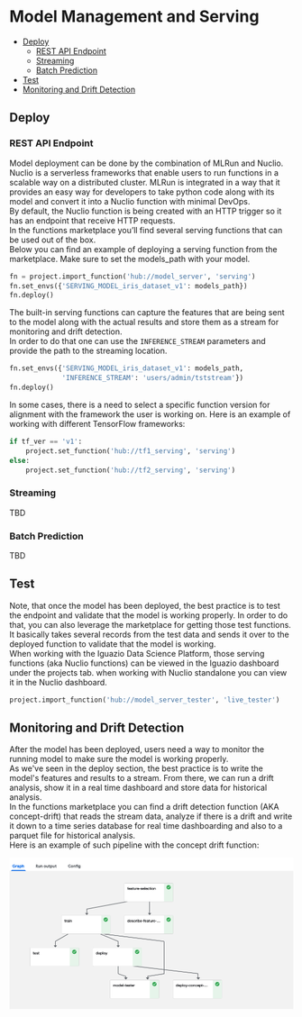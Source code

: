 # Model Management and Serving  <!-- omit in toc -->

- [Deploy](#deploy)
  - [REST API Endpoint](#rest-api-endpoint)
  - [Streaming](#streaming)
  - [Batch Prediction](#batch-prediction)
- [Test](#test)
- [Monitoring and Drift Detection](#monitoring-and-drift-detection)

## Deploy

### REST API Endpoint

Model deployment can be done by the combination of MLRun and Nuclio. Nuclio is a serverless frameworks that enable users to run functions in a scalable way on a distributed cluster.
MLRun is integrated in a way that it provides an easy way for developers to take python code along with its model and convert it into a Nuclio function with minimal DevOps. <br>
By default, the Nuclio function is being created with an HTTP trigger so it has an endpoint that receive HTTP requests.<br>
In the functions marketplace you’ll find several serving functions that can be used out of the box.<br>
Below you can find an example of deploying a serving function from the marketplace. Make sure to set the models_path with your model. <br>


```python
fn = project.import_function('hub://model_server', 'serving')
fn.set_envs({'SERVING_MODEL_iris_dataset_v1': models_path})
fn.deploy()
```

The built-in serving functions can capture the features that are being sent to the model along with the actual results and store them as a stream for monitoring and drift detection. <br>
In order to do that one can use the `INFERENCE_STREAM` parameters and provide the path to the streaming location.

```python
fn.set_envs({'SERVING_MODEL_iris_dataset_v1': models_path,
             'INFERENCE_STREAM': 'users/admin/tststream'})
fn.deploy()
```
In some cases, there is a need to select a specific function version for alignment with the framework the user is working on. Here is an example of working with different TensorFlow frameworks:

```python
if tf_ver == 'v1':
    project.set_function('hub://tf1_serving', 'serving')
else:
    project.set_function('hub://tf2_serving', 'serving')
```

### Streaming
TBD

### Batch Prediction
TBD

## Test

Note, that once the model has been deployed, the best practice is to test the endpoint and validate that the model is working properly. In order to do that, you can also leverage the marketplace for getting those test functions.<br>
It basically takes several records from the test data and sends it over to the deployed function to validate that the model is working. <br>
When working with the Iguazio Data Science Platform, those serving functions (aka Nuclio functions) can be viewed in the Iguazio dashboard under the projects tab. when working with Nuclio standalone you can view it in the Nuclio dashboard.

```python
project.import_function('hub://model_server_tester', 'live_tester')
```

## Monitoring and Drift Detection

After the model has been deployed, users need a way to monitor the running model to make sure the model is working properly.<br> 
As we've seen in the deploy section, the best practice is to write the model's features and results to a stream. From there, we can run a drift analysis, show it in a real time dashboard and store data for historical analysis.<br>
In the functions marketplace you can find a drift detection function (AKA concept-drift) that reads the stream data, analyze if there is a drift and write it down to a time series database for real time dashboarding and also to a parquet file for historical analysis.<br>
Here is an example of such pipeline with the concept drift function:

<img src="_static/images/pipeline-with-monitoring.png" alt="pipeline with monitoring" width="800"/>

